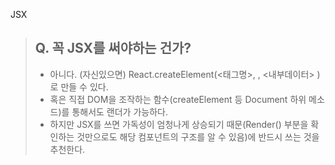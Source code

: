 JSX

> ## Q. 꼭 JSX를 써야하는 건가?
>
> - 아니다. (자신있으면) React.createElement(<태그명>, <props>, <내부데이터>
>   )로 만들 수 있다.
> - 혹은 직접 DOM을 조작하는 함수(createElement 등 Document 하위 메소드)를 통해서도 랜더가 가능하다.
> - 하지만 JSX를 쓰면 가독성이 엄청나게 상승되기 때문(Render() 부분을 확인하는 것만으로도 해당 컴포넌트의 구조를 알 수 있음)에 반드시 쓰는 것을 추천한다.

